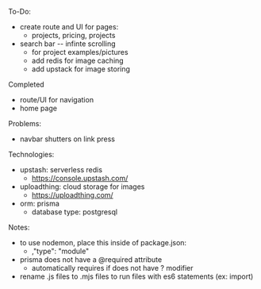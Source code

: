 To-Do:
- create route and UI for pages:
    - projects, pricing, projects
- search bar -- infinte scrolling
    - for project examples/pictures
    - add redis for image caching
    - add upstack for image storing

Completed 
- route/UI for navigation
- home page 

Problems:
- navbar shutters on link press

Technologies:
- upstash: serverless redis
    - https://console.upstash.com/
- uploadthing: cloud storage for images
    - https://uploadthing.com/
- orm: prisma
    - database type: postgresql

Notes:
- to use nodemon, place this inside of package.json: 
    - ,"type": "module"
- prisma does not have a @required attribute
    - automatically requires if does not have ? modifier
- rename .js files to .mjs files to run files with es6 statements (ex: import)